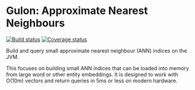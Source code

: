 # Gulon: Approximate Nearest Neighbours

[![Build status](https://img.shields.io/travis/tixxit/gulon/master.svg)](https://travis-ci.org/tixxit/gulon)
[![Coverage status](https://img.shields.io/codecov/c/github/tixxit/gulon/master.svg)](https://codecov.io/github/tixxit/gulon)

Build and query small approximate nearest neighbour (ANN) indices on the JVM.

This focuses on building small ANN indices that can be loaded into memory from
large word or other entity embeddings. It is designed to work with O(10m)
vectors and return queries in 5ms or less on modern hardware.
